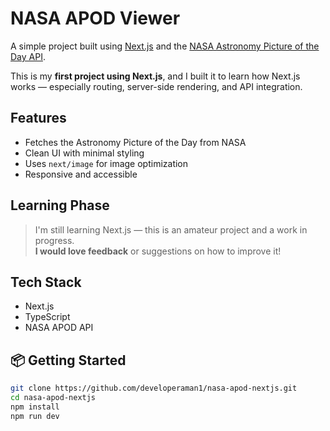 # NASA APOD Viewer

A simple project built using [Next.js](https://nextjs.org/) and the [NASA Astronomy Picture of the Day API](https://api.nasa.gov/).

This is my **first project using Next.js**, and I built it to learn how Next.js works — especially routing, server-side rendering, and API integration.

## Features

- Fetches the Astronomy Picture of the Day from NASA
- Clean UI with minimal styling
- Uses `next/image` for image optimization
- Responsive and accessible

## Learning Phase

> I'm still learning Next.js — this is an amateur project and a work in progress.  
> **I would love feedback** or suggestions on how to improve it!


## Tech Stack

- Next.js
- TypeScript 
- NASA APOD API

## 📦 Getting Started

```bash
git clone https://github.com/developeraman1/nasa-apod-nextjs.git
cd nasa-apod-nextjs
npm install
npm run dev
